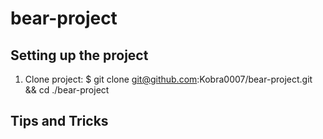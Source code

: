 # bear-project

## Setting up the project
1. Clone project: $ git clone git@github.com:Kobra0007/bear-project.git && cd ./bear-project


## Tips and Tricks